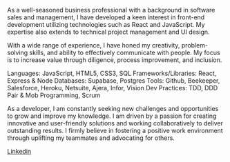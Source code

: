 As a well-seasoned business professional with a background in software sales and management, I have developed a keen interest in front-end development utilizing technologies such as React and JavaScript. My expertise also extends to technical project management and UI design.

With a wide range of experience, I have honed my creativity, problem-solving skills, and ability to effectively communicate with people. My focus is to increase value through diligence, process improvement, and inclusion. 

Languages: JavaScript, HTML5, CSS3, SQL
Frameworks/Libraries: React, Express & Node
Databases: Supabase, Postgres
Tools: Github, Beekeeper, Salesforce, Heroku, Netsuite, Ajera, Infor, Vision
Dev Practices: TDD, DDD Pair & Mob Programming, Scrum

As a developer, I am constantly seeking new challenges and opportunities to grow and improve my knowledge. I am driven by a passion for creating innovative and user-friendly solutions and working collaboratively to deliver outstanding results. I firmly believe in fostering a positive work environment through uplifting my teammates and advocating for others. 



<div class="badge-base LI-profile-badge" data-locale="en_US" data-size="medium" data-theme="dark" data-type="VERTICAL" data-vanity="zachary-sultan" data-version="v1"><a class="badge-base__link LI-simple-link" href="https://www.linkedin.com/in/zachary-sultan?trk=profile-badge">Linkedin</a></div>
              
